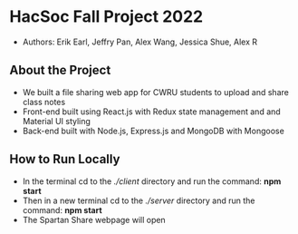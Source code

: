 # HacSoc Fall Project 2022
* Authors: Erik Earl, Jeffry Pan, Alex Wang, Jessica Shue, Alex R

## About the Project
* We built a file sharing web app for CWRU students to upload and share class notes
* Front-end built using React.js with Redux state management and and Material UI styling
* Back-end built with Node.js, Express.js and MongoDB with Mongoose

## How to Run Locally
* In the terminal cd to the *./client* directory and run the command: **npm start**
* Then in a new terminal cd to the *./server* directory and run the command: **npm start**
* The Spartan Share webpage will open
